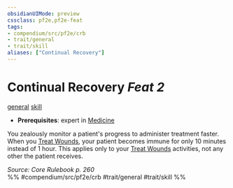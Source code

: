 ```yaml
---
obsidianUIMode: preview
cssclass: pf2e,pf2e-feat
tags:
- compendium/src/pf2e/crb
- trait/general
- trait/skill
aliases: ["Continual Recovery"]
---
```

# Continual Recovery  *Feat 2*  
[general](../../Rules/traits/general.md)  [skill](../../Rules/traits/skill.md)  

- **Prerequisites**: expert in [Medicine](../skills.md#Medicine)

You zealously monitor a patient's progress to administer treatment faster. When you [Treat Wounds](../../Rules/actions/treat-wounds.md), your patient becomes immune for only 10 minutes instead of 1 hour. This applies only to your [Treat Wounds](../../Rules/actions/treat-wounds.md) activities, not any other the patient receives.

*Source: Core Rulebook p. 260*  
%% #compendium/src/pf2e/crb #trait/general #trait/skill %%
